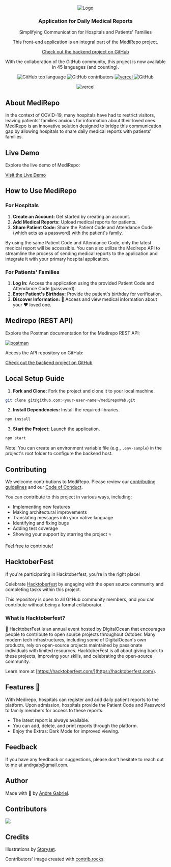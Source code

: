 <p align="center">
  <img alt="Logo" src="https://user-images.githubusercontent.com/57791712/194556500-f4291b47-325e-43b2-adb6-e224152fd327.png">
</p>

<h3 align="center">Application for Daily Medical Reports</h3>

<p align="center">
 Simplifying Communication for Hospitals and Patients' Families
</p>

<p align="center">
  This front-end application is an integral part of the MediRepo project.
</p>

<p align="center">
  <a href="https://github.com/AndrGab/MediRepo" target="_blank" rel="noopener noreferrer">
    Check out the backend project on GitHub
  </a>
</p>

<p align="center">
  With the collaboration of the GitHub community, this project is now available in 45 languages (and counting).
</p>

<p align="center">
  <img alt="GitHub top language" src="https://img.shields.io/github/languages/top/Andrgab/medirepoWeb?color=6485e3&logo=React">
  <img alt="GitHub contributors" src="https://img.shields.io/github/contributors/andrgab/medirepoweb">
  <a href="https://img.shields.io/github/deployments/andrgab/medirepoWeb/Production?label=Vercel&logo=Vercel" target="_blank" rel="noopener noreferrer">
    <img alt="vercel" src="https://img.shields.io/github/deployments/andrgab/medirepoWeb/Production?label=Vercel&logo=Vercel">
  </a>
  <img alt="GitHub" src="https://img.shields.io/github/license/Andrgab/medirepoWeb?color=ff69b4">
</p>

<p align="center">
  <img alt="vercel" src="https://user-images.githubusercontent.com/57791712/194555927-9c107aef-3682-4af5-b712-fe9478930b4e.png">
</p>

## About MediRepo

In the context of COVID-19, many hospitals have had to restrict visitors, leaving patients' families anxious for information about their loved ones. MediRepo is an innovative solution designed to bridge this communication gap by allowing hospitals to share daily medical reports with patients' families.

## Live Demo

Explore the live demo of MediRepo:

<a href="https://medirepo.vercel.app/" target="_blank" rel="noopener noreferrer">
  Visit the Live Demo
</a>

## How to Use MediRepo

### For Hospitals

1. **Create an Account:** Get started by creating an account.
2. **Add Medical Reports:** Upload medical reports for patients.
3. **Share Patient Code:** Share the Patient Code and Attendance Code (which acts as a password) with the patient's family.

By using the same Patient Code and Attendance Code, only the latest medical report will be accessible. You can also utilize the Medirepo API to streamline the process of sending medical reports to the application and integrate it with your primary hospital application.

### For Patients' Families

1. **Log In:** Access the application using the provided Patient Code and Attendance Code (password).
2. **Enter Patient's Birthday:** Provide the patient's birthday for verification.
3. **Discover Information:** :tada: Access and view medical information about your :heart: loved one.

## Medirepo (REST API)

Explore the Postman documentation for the Medirepo REST API:

[![postman](https://img.shields.io/badge/documentation%20in-postman-orange?logo=postman)](https://documenter.getpostman.com/view/15643514/TzzBpFsL)

Access the API repository on GitHub:

  <a href="https://github.com/AndrGab/MediRepo" target="_blank" rel="noopener noreferrer">
    Check out the backend project on GitHub
  </a>

## Local Setup Guide

1. **Fork and Clone:** Fork the project and clone it to your local machine.

```bash
git clone git@github.com:<your-user-name>/medirepoWeb.git
```

2. **Install Dependencies:** Install the required libraries.

```bash
npm install
```

3. **Start the Project:** Launch the application.

```bash
npm start
```

Note: You can create an environment variable file (e.g., `.env-sample`) in the project's root folder to configure the backend host.

## Contributing

We welcome contributions to MediRepo. Please review our [contributing guidelines](CONTRIBUTING.md) and our [Code of Conduct](CODE_OF_CONDUCT.md).

You can contribute to this project in various ways, including:

- Implementing new features
- Making architectural improvements
- Translating messages into your native language
- Identifying and fixing bugs
- Adding test coverage
- Showing your support by starring the project ⭐

Feel free to contribute!

## HacktoberFest

If you're participating in Hacktoberfest, you're in the right place! 

Celebrate [Hacktoberfest](https://hacktoberfest.com/) by engaging with the open source community and completing tasks within this project.

This repository is open to all GitHub community members, and you can contribute without being a formal collaborator.

### What is Hacktoberfest?

🎃 HacktoberFest is an annual event hosted by DigitalOcean that encourages people to contribute to open source projects throughout October. Many modern tech infrastructures, including some of DigitalOcean's own products, rely on open-source projects maintained by passionate individuals with limited resources. HacktoberFest is all about giving back to these projects, improving your skills, and celebrating the open-source community.

Learn more at [https://hacktoberfest.com/](https://hacktoberfest.com/).

## Features 📜

With Medirepo, hospitals can register and add daily patient reports to the platform. Upon admission, hospitals provide the Patient Code and Password to family members for access to these reports.

- The latest report is always available.
- You can add, delete, and print reports through the platform.
- Enjoy the Extras: Dark Mode for improved viewing.

## Feedback

If you have any feedback or suggestions, please don't hesitate to reach out to me at andrgab@gmail.com.

## Author

Made with 💜 by [Andre Gabriel](https://www.linkedin.com/in/andrgab/).

## Contributors

<a href="https://github.com/andrgab/medirepoWeb/graphs/contributors">
  <img src="https://contrib.rocks/image?repo=andrgab/medirepoWeb" />
</a>

## Credits

Illustrations by [Storyset](https://storyset.com/).

Contributors' image created with [contrib.rocks](https://contrib.rocks).
